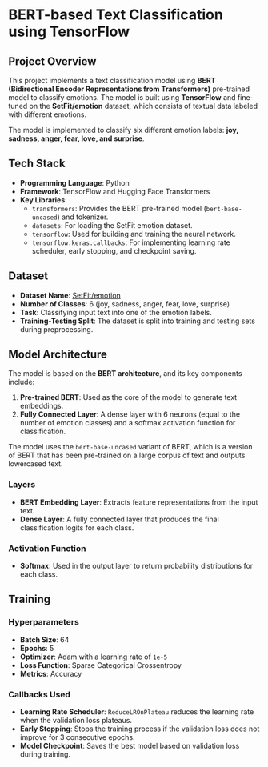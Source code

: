 # BERT-based Text Classification using TensorFlow

## Project Overview

This project implements a text classification model using **BERT (Bidirectional Encoder Representations from Transformers)** pre-trained model to classify emotions. The model is built using **TensorFlow** and fine-tuned on the **SetFit/emotion** dataset, which consists of textual data labeled with different emotions.

The model is implemented to classify six different emotion labels: **joy, sadness, anger, fear, love, and surprise**.

## Tech Stack
- **Programming Language**: Python
- **Framework**: TensorFlow and Hugging Face Transformers
- **Key Libraries**:
  - `transformers`: Provides the BERT pre-trained model (`bert-base-uncased`) and tokenizer.
  - `datasets`: For loading the SetFit emotion dataset.
  - `tensorflow`: Used for building and training the neural network.
  - `tensorflow.keras.callbacks`: For implementing learning rate scheduler, early stopping, and checkpoint saving.

## Dataset

- **Dataset Name**: [SetFit/emotion](https://huggingface.co/datasets/SetFit/emotion)
- **Number of Classes**: 6 (joy, sadness, anger, fear, love, surprise)
- **Task**: Classifying input text into one of the emotion labels.
- **Training-Testing Split**: The dataset is split into training and testing sets during preprocessing.

## Model Architecture

The model is based on the **BERT architecture**, and its key components include:

1. **Pre-trained BERT**: Used as the core of the model to generate text embeddings.
2. **Fully Connected Layer**: A dense layer with 6 neurons (equal to the number of emotion classes) and a softmax activation function for classification.

The model uses the `bert-base-uncased` variant of BERT, which is a version of BERT that has been pre-trained on a large corpus of text and outputs lowercased text.

### Layers
- **BERT Embedding Layer**: Extracts feature representations from the input text.
- **Dense Layer**: A fully connected layer that produces the final classification logits for each class.

### Activation Function
- **Softmax**: Used in the output layer to return probability distributions for each class.

## Training

### Hyperparameters
- **Batch Size**: 64
- **Epochs**: 5
- **Optimizer**: Adam with a learning rate of `1e-5`
- **Loss Function**: Sparse Categorical Crossentropy
- **Metrics**: Accuracy

### Callbacks Used
- **Learning Rate Scheduler**: `ReduceLROnPlateau` reduces the learning rate when the validation loss plateaus.
- **Early Stopping**: Stops the training process if the validation loss does not improve for 3 consecutive epochs.
- **Model Checkpoint**: Saves the best model based on validation loss during training.
